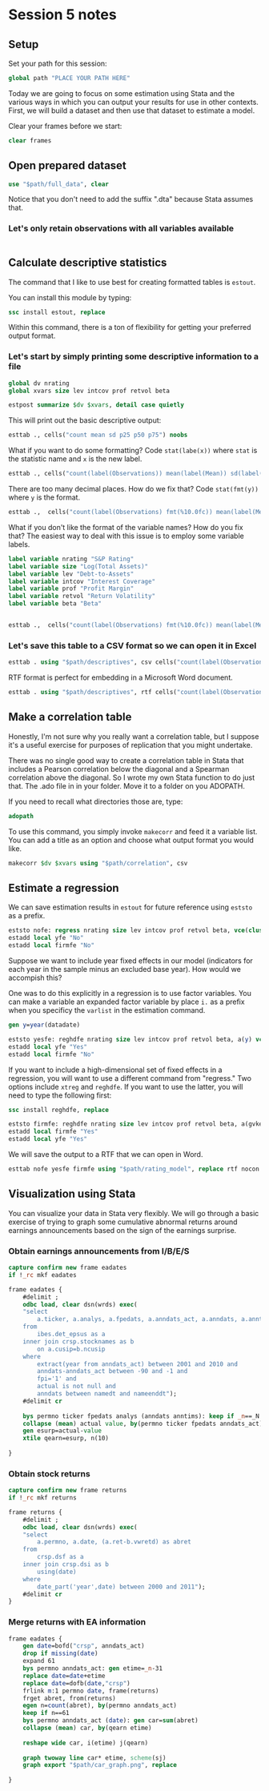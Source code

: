 
# Session 5 notes

## Setup

Set your path for this session:

```stata
global path "PLACE YOUR PATH HERE"
```

Today we are going to focus on some estimation using Stata and the various ways in which you can output your results for use in other contexts. First, we will build a dataset and then use that dataset to estimate a model.

Clear your frames before we start:

```stata
clear frames
```

## Open prepared dataset

```stata
use "$path/full_data", clear
```

Notice that you don't need to add the suffix ".dta" because Stata assumes that.

### Let's only retain observations with all variables available

```stata
```

## Calculate descriptive statistics

The command that I like to use best for creating formatted tables is `estout`.

You can install this module by typing:
```stata
ssc install estout, replace
```
Within this command, there is a ton of flexibility for getting your preferred output format.

### Let's start by simply printing some descriptive information to a file

```stata
global dv nrating
global xvars size lev intcov prof retvol beta

estpost summarize $dv $xvars, detail case quietly
```

This will print out the basic descriptive output:

```stata
esttab ., cells("count mean sd p25 p50 p75") noobs
```

What if you want to do some formatting? Code `stat(labe(x))` where `stat` is the statistic name and `x` is the new label.

```stata
esttab ., cells("count(label(Observations)) mean(label(Mean)) sd(label(Std. Dev.)) p25(label(Q1)) p50(label(Median)) p75(label(Q3))") noobs
```

There are too many decimal places. How do we fix that? Code `stat(fmt(y))` where `y` is the format.

```stata
esttab .,  cells("count(label(Observations) fmt(%10.0fc)) mean(label(Mean) fmt(3)) sd(label(Std. Dev.) fmt(3)) p25(label(Q1) fmt(3)) p50(label(Median) fmt(3)) p75(label(Q3) fmt(3))") noobs nonum 
```

What if you don't like the format of the variable names? How do you fix that? The easiest way to deal with this issue is to employ some variable labels.

```stata
label variable nrating "S&P Rating"
label variable size "Log(Total Assets)"
label variable lev "Debt-to-Assets"
label variable intcov "Interest Coverage"
label variable prof "Profit Margin"
label variable retvol "Return Volatility"
label variable beta "Beta"


esttab .,  cells("count(label(Observations) fmt(%10.0fc)) mean(label(Mean) fmt(3)) sd(label(Std. Dev.) fmt(3)) p25(label(Q1) fmt(3)) p50(label(Median) fmt(3)) p75(label(Q3) fmt(3))") noobs nonum label
```

### Let's save this table to a CSV format so we can open it in Excel

```stata
esttab . using "$path/descriptives", csv cells("count(label(Observations) fmt(0)) mean(label(Mean) fmt(3)) sd(label(Std. Dev.) fmt(3)) p25(label(Q1) fmt(3)) p50(label(Median) fmt(3)) p75(label(Q3) fmt(3))") noobs nonum label replace
```

RTF format is perfect for embedding in a Microsoft Word document.

```stata
esttab . using "$path/descriptives", rtf cells("count(label(Observations) fmt(%10.0fc)) mean(label(Mean) fmt(3)) sd(label(Std. Dev.) fmt(3)) p25(label(Q1) fmt(3)) p50(label(Median) fmt(3)) p75(label(Q3) fmt(3))") noobs nonum label
```

## Make a correlation table

Honestly, I'm not sure why you really want a correlation table, but I suppose it's a useful exercise for purposes of replication that you might undertake.

There was no single good way to create a correlation table in Stata that includes a Pearson correlation below the diagonal and a Spearman correlation above the diagonal. So I wrote my own Stata function to do just that. The .ado file in in your folder. Move it to a folder on you ADOPATH.

If you need to recall what directories those are, type:

```stata
adopath
```

To use this command, you simply invoke `makecorr` and feed it a variable list. You can add a title as an option and choose what output format you would like. 

```stata
makecorr $dv $xvars using "$path/correlation", csv
```

## Estimate a regression

We can save estimation results in `estout` for future reference using `eststo` as a prefix.

```stata
eststo nofe: regress nrating size lev intcov prof retvol beta, vce(cluster gvkey)
estadd local yfe "No"
estadd local firmfe "No"
```

Suppose we want to include year fixed effects in our model (indicators for each year in the sample minus an excluded base year). How would we accompish this?

One was to do this explicitly in a regression is to use factor variables. You can make a variable an expanded factor variable by place `i.` as a prefix when you specificy the `varlist` in the  estimation command.

```stata
gen y=year(datadate)

eststo yesfe: reghdfe nrating size lev intcov prof retvol beta, a(y) vce(cluster gvkey)
estadd local yfe "Yes"
estadd local firmfe "No"
```

If you want to include a high-dimensional set of fixed effects in a regression, you will want to use a different command from "regress." Two options include `xtreg` and `reghdfe`. If you want to use the latter, you will need to type the following first:

```stata
ssc install reghdfe, replace
```

```stata
eststo firmfe: reghdfe nrating size lev intcov prof retvol beta, a(gvkey y) vce(cluster gvkey)
estadd local firmfe "Yes"
estadd local yfe "Yes"
```

We will save the output to a RTF that we can open in Word.

```stata
esttab nofe yesfe firmfe using "$path/rating_model", replace rtf nocon stats(yfe firmfe N r2_a , fmt(0 0 %10.0fc 3 )  label("Year Fixed Effects" "Firm Fixed Effects" "Observations" "R-squared")) b(4) nonote label title("Determinants of firm-level credit ratings")
```

## Visualization using Stata

You can visualize your data in Stata very flexibly. We will go through a basic exercise of trying to graph some cumulative abnormal returns around earnings announcements based on the sign of the earnings surprise.

### Obtain earnings announcements from I/B/E/S

```stata
capture confirm new frame eadates
if !_rc mkf eadates

frame eadates {
	#delimit ;
	odbc load, clear dsn(wrds) exec(
	"select 
		a.ticker, a.analys, a.fpedats, a.anndats_act, a.anndats, a.anntims, a.value, a.actual, b.permno
	from
		ibes.det_epsus as a 
	inner join crsp.stocknames as b
		on a.cusip=b.ncusip
	where
		extract(year from anndats_act) between 2001 and 2010 and
		anndats-anndats_act between -90 and -1 and
		fpi='1' and
		actual is not null and
		anndats between namedt and nameenddt");
	#delimit cr
	
	bys permno ticker fpedats analys (anndats anntims): keep if _n==_N
	collapse (mean) actual value, by(permno ticker fpedats anndats_act)
	gen esurp=actual-value
	xtile qearn=esurp, n(10)
	
}
```

### Obtain stock returns

```stata
capture confirm new frame returns
if !_rc mkf returns

frame returns {
	#delimit ;
	odbc load, clear dsn(wrds) exec(
	"select 
		a.permno, a.date, (a.ret-b.vwretd) as abret
	from
		crsp.dsf as a
	inner join crsp.dsi as b
		using(date)
	where
		date_part('year',date) between 2000 and 2011");
	#delimit cr
}
```

### Merge returns with EA information

```stata
frame eadates {
	gen date=bofd("crsp", anndats_act)
	drop if missing(date)
	expand 61
	bys permno anndats_act: gen etime=_n-31
	replace date=date+etime
	replace date=dofb(date,"crsp")
	frlink m:1 permno date, frame(returns)
	frget abret, from(returns)
	egen n=count(abret), by(permno anndats_act)
	keep if n==61
	bys permno anndats_act (date): gen car=sum(abret)
	collapse (mean) car, by(qearn etime)
	
	reshape wide car, i(etime) j(qearn)
	
	graph twoway line car* etime, scheme(sj)
	graph export "$path/car_graph.png", replace
	
}
```
